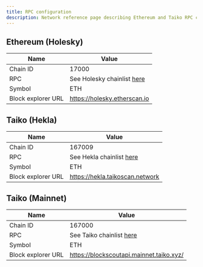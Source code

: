 ```yaml
---
title: RPC configuration
description: Network reference page describing Ethereum and Taiko RPC configurations.
---
```


## Ethereum (Holesky)

| Name               | Value                                                           |
| ------------------ | --------------------------------------------------------------- |
| Chain ID           | 17000                                                           |
| RPC                | See Holesky chainlist [here](https://chainlist.org/chain/17000) |
| Symbol             | ETH                                                             |
| Block explorer URL | https://holesky.etherscan.io                                    |

## Taiko (Hekla)

| Name               | Value                                                          |
| ------------------ | -------------------------------------------------------------- |
| Chain ID           | 167009                                                         |
| RPC                | See Hekla chainlist [here](https://chainlist.org/chain/167009) |
| Symbol             | ETH                                                            |
| Block explorer URL | https://hekla.taikoscan.network                                |

## Taiko (Mainnet)

| Name               | Value                                                          |
| ------------------ | -------------------------------------------------------------- |
| Chain ID           | 167000                                                         |
| RPC                | See Taiko chainlist [here](https://chainlist.org/chain/167000) |
| Symbol             | ETH                                                            |
| Block explorer URL | https://blockscoutapi.mainnet.taiko.xyz/                       |
